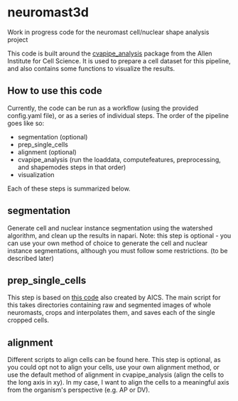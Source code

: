 # neuromast3d
Work in progress code for the neuromast cell/nuclear shape analysis project

This code is built around the [cvapipe_analysis](https://github.com/AllenCell/cvapipe_analysis)
package from the Allen Institute for Cell Science. It is used to prepare a 
cell dataset for this pipeline, and also contains some functions to 
visualize the results.

## How to use this code
Currently, the code can be run as a workflow (using the provided config.yaml file),
or as a series of individual steps.
The order of the pipeline goes like so:
 - segmentation (optional)
 - prep_single_cells
 - alignment (optional)
 - cvapipe_analysis (run the loaddata, computefeatures, preprocessing, and shapemodes steps in that order)
 - visualization

Each of these steps is summarized below.

## segmentation
Generate cell and nuclear instance segmentation using the watershed algorithm, 
and clean up the results in napari. Note: this step is optional - you can use 
your own method of choice to generate the cell and nuclear instance 
segmentations, although you must follow some restrictions. (to be described 
later)

## prep_single_cells
This step is based on [this code](https://github.com/AllenCell/cvapipe/blob/master/cvapipe/utils/prep_analysis_single_cell_utils.py) 
also created by AICS. The main script for this takes directories containing 
raw and segmented images of whole neuromasts, crops and interpolates them, and 
saves each of the single cropped cells.

## alignment
Different scripts to align cells can be found here. This step is optional, as 
you could opt not to align your cells, use your own alignment method, or use 
the default method of alignment in cvapipe_analysis (align the cells to the 
long axis in xy). In my case, I want to align the cells to a meaningful axis 
from the organism's perspective (e.g. AP or DV). 
